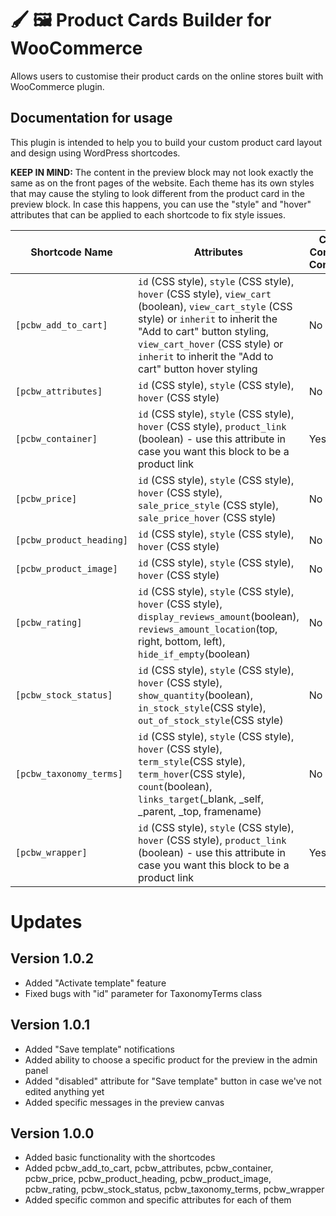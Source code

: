 # 🖌️ 🖼️ Product Cards Builder for WooCommerce
Allows users to customise their product cards on the online stores built with WooCommerce plugin.

## Documentation for usage

This plugin is intended to help you to build your custom product card layout and design using WordPress shortcodes.

**KEEP IN MIND:** The content in the preview block may not look exactly the same as on the front pages of the website. Each theme has its own styles that may cause the styling to look different from the product card in the preview block. In case this happens, you can use the "style" and "hover" attributes that can be applied to each shortcode to fix style issues.

| Shortcode Name               | Attributes                                                                                                                                                                                                                     | Can Contain Content |
|------------------------------|--------------------------------------------------------------------------------------------------------------------------------------------------------------------------------------------------------------------------------|---------------------|
| `[pcbw_add_to_cart]`         | `id` (CSS style), `style` (CSS style), `hover` (CSS style), `view_cart` (boolean), `view_cart_style` (CSS style) or `inherit` to inherit the "Add to cart" button styling, `view_cart_hover` (CSS style) or `inherit` to inherit the "Add to cart" button hover styling | No                  |
| `[pcbw_attributes]`          | `id` (CSS style), `style` (CSS style), `hover` (CSS style)                                                                                                                                                                  | No                  |
| `[pcbw_container]`           | `id` (CSS style), `style` (CSS style), `hover` (CSS style), `product_link` (boolean) - use this attribute in case you want this block to be a product link                                                                      | Yes                 |
| `[pcbw_price]`               | `id` (CSS style), `style` (CSS style), `hover` (CSS style), `sale_price_style` (CSS style), `sale_price_hover` (CSS style)                                                                                                   | No                  |
| `[pcbw_product_heading]`     | `id` (CSS style), `style` (CSS style), `hover` (CSS style)                                                                                                                                                                  | No                  |
| `[pcbw_product_image]`       | `id` (CSS style), `style` (CSS style), `hover` (CSS style)                                                                                                                                                                  | No                  |
| `[pcbw_rating]`              | `id` (CSS style), `style` (CSS style), `hover` (CSS style), `display_reviews_amount`(boolean), `reviews_amount_location`(top, right, bottom, left), `hide_if_empty`(boolean)                                                  | No                  |
| `[pcbw_stock_status]`        | `id` (CSS style), `style` (CSS style), `hover` (CSS style), `show_quantity`(boolean), `in_stock_style`(CSS style), `out_of_stock_style`(CSS style)                                                                          | No                  |
| `[pcbw_taxonomy_terms]`      | `id` (CSS style), `style` (CSS style), `hover` (CSS style), `term_style`(CSS style), `term_hover`(CSS style), `count`(boolean), `links_target`(_blank, _self, _parent, _top, framename)                                 | No                  |
| `[pcbw_wrapper]`             | `id` (CSS style), `style` (CSS style), `hover` (CSS style), `product_link` (boolean) - use this attribute in case you want this block to be a product link                                                                     | Yes                 |
# Updates

## Version 1.0.2
* Added "Activate template" feature
* Fixed bugs with "id" parameter for TaxonomyTerms class

## Version 1.0.1
* Added "Save template" notifications
* Added ability to choose a specific product for the preview in the admin panel
* Added "disabled" attribute for "Save template" button in case we've not edited anything yet
* Added specific messages in the preview canvas

## Version 1.0.0

* Added basic functionality with the shortcodes
* Added pcbw_add_to_cart, pcbw_attributes, pcbw_container, pcbw_price, pcbw_product_heading, pcbw_product_image, pcbw_rating, pcbw_stock_status, pcbw_taxonomy_terms, pcbw_wrapper
* Added specific common and specific attributes for each of them